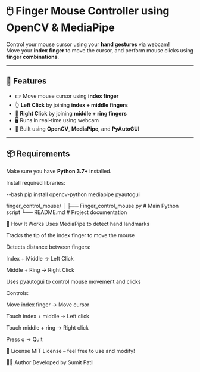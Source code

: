 # 🖱️ Finger Mouse Controller using OpenCV & MediaPipe

Control your mouse cursor using your **hand gestures** via webcam!  
Move your **index finger** to move the cursor, and perform mouse clicks using **finger combinations**.

---

## 🚀 Features

- 👉 Move mouse cursor using **index finger**
- 👆 **Left Click** by joining **index + middle fingers**
- 🤏 **Right Click** by joining **middle + ring fingers**
- 🖥️ Runs in real-time using webcam
- 🧠 Built using **OpenCV**, **MediaPipe**, and **PyAutoGUI**

---



## 📦 Requirements

Make sure you have **Python 3.7+** installed.



Install required libraries:

--bash
pip install opencv-python mediapipe pyautogui





finger_control_mouse/
│
├── Finger_control_mouse.py       # Main Python script
└── README.md             # Project documentation





🧠 How It Works
Uses MediaPipe to detect hand landmarks

Tracks the tip of the index finger to move the mouse

Detects distance between fingers:

Index + Middle → Left Click

Middle + Ring → Right Click

Uses pyautogui to control mouse movement and clicks




Controls:

Move index finger → Move cursor

Touch index + middle → Left click

Touch middle + ring → Right click

Press q → Quit




📄 License
MIT License – feel free to use and modify!



🙋‍♂️ Author
Developed by Sumit Patil



